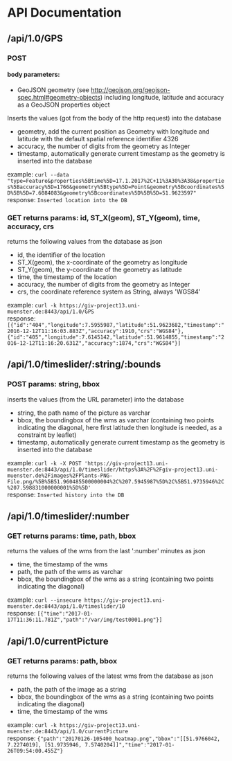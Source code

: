 # API Documentation

## /api/1.0/GPS

### POST

#### body parameters:
- GeoJSON geometry (see http://geojson.org/geojson-spec.html#geometry-objects) including longitude, latitude and accuracy as a GeoJSON properties object

Inserts the values (got from the body of the http request) into the database
- geometry, add the current position as Geometry with longitude and latitude with the default spatial reference identifier 4326
- accuracy, the number of digits from the geometry as Integer
- timestamp, automatically generate current timestamp as the geometry is inserted into the database

example: `curl --data "type=Feature&properties%5Btime%5D=17.1.2017%2C+11%3A30%3A38&properties%5Baccuracy%5D=1766&geometry%5Btype%5D=Point&geometry%5Bcoordinates%5D%5B%5D=7.6084083&geometry%5Bcoordinates%5D%5B%5D=51.9623597"`<br>
response: `Inserted location into the DB`

### GET returns params: id, ST_X(geom), ST_Y(geom), time, accuracy, crs

returns the following values from the database as json
- id, the identifier of the location
- ST_X(geom), the x-coordinate of the geometry as longitude
- ST_Y(geom), the y-coordinate of the geometry as latitude
- time, the timestamp of the location
- accuracy, the number of digits from the geometry as Integer
- crs, the coordinate reference system as String, always 'WGS84'

example: `curl -k https://giv-project13.uni-muenster.de:8443/api/1.0/GPS`<br>
response: `[{"id":"404","longitude":7.5955987,"latitude":51.9623682,"timestamp":"2016-12-12T11:16:03.883Z","accuracy":1910,"crs":"WGS84"},{"id":"405","longitude":7.6145142,"latitude":51.9614855,"timestamp":"2016-12-12T11:16:20.631Z","accuracy":1874,"crs":"WGS84"}]`

## /api/1.0/timeslider/:string/:bounds

### POST params: string, bbox

inserts the values (from the URL parameter) into the database
- string, the path name of the picture as varchar
- bbox, the boundingbox of the wms as varchar (containing two points indicating the diagonal, here first latitude then longitude is needed, as a constraint by leaflet)
- timestamp, automatically generate current timestamp as the geometry is inserted into the database

example: `curl -k -X POST 'https://giv-project13.uni-muenster.de:8443/api/1.0/timeslider/https%3A%2F%2Fgiv-project13.uni-muenster.de%2Fimages%2FPlants-PNG-File.png/%5B%5B51.960485500000004%2C%207.5945987%5D%2C%5B51.9735946%2C%207.598831000000001%5D%5D'`<br>
response: `Inserted history into the DB`

## /api/1.0/timeslider/:number

### GET returns params: time, path, bbox

returns the values of the wms from the last ':number' minutes as json
- time, the timestamp of the wms
- path, the path of the wms as varchar
- bbox, the boundingbox of the wms as a string (containing two points indicating the diagonal)

example: `curl --insecure https://giv-project13.uni-muenster.de:8443/api/1.0/timeslider/10`<br>
response: `[{"time":"2017-01-17T11:36:11.781Z","path":"/var/img/test0001.png"}]`

## /api/1.0/currentPicture

### GET returns params: path, bbox

returns the following values of the latest wms from the database as json
- path, the path of the image as a string
- bbox, the boundingbox of the wms as a string (containing two points indicating the diagonal)
- time, the timestamp of the wms

example: `curl -k https://giv-project13.uni-muenster.de:8443/api/1.0/currentPicture`<br>
response: `{"path":"20170126-105400_heatmap.png","bbox":"[[51.9766042, 7.2274019], [51.9735946, 7.5740204]]","time":"2017-01-26T09:54:00.455Z"}`

